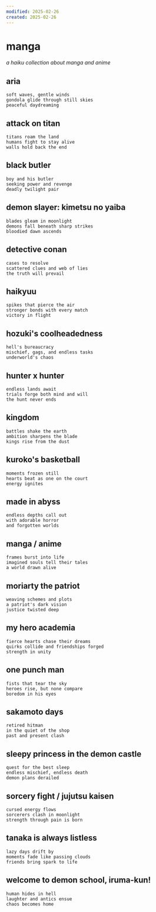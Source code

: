 ```yaml
---
modified: 2025-02-26
created: 2025-02-26
---
```

# manga

_a haiku collection about manga and anime_

## aria

```
soft waves, gentle winds
gondola glide through still skies
peaceful daydreaming
```

## attack on titan

```
titans roam the land
humans fight to stay alive
walls hold back the end
```

## black butler

```
boy and his butler
seeking power and revenge
deadly twilight pair
```

## demon slayer: kimetsu no yaiba

```
blades gleam in moonlight
demons fall beneath sharp strikes
bloodied dawn ascends
```

## detective conan

```
cases to resolve
scattered clues and web of lies
the truth will prevail
```

## haikyuu

```
spikes that pierce the air
stronger bonds with every match
victory in flight
```

## hozuki's coolheadedness

```
hell's bureaucracy
mischief, gags, and endless tasks
underworld's chaos
```

## hunter x hunter

```
endless lands await
trials forge both mind and will
the hunt never ends
```

## kingdom

```
battles shake the earth
ambition sharpens the blade
kings rise from the dust
```

## kuroko's basketball

```
moments frozen still
hearts beat as one on the court
energy ignites
```

## made in abyss

```
endless depths call out
with adorable horror
and forgotten worlds
```

## manga / anime

```
frames burst into life
imagined souls tell their tales
a world drawn alive
```

## moriarty the patriot

```
weaving schemes and plots
a patriot's dark vision
justice twisted deep
```

## my hero academia

```
fierce hearts chase their dreams
quirks collide and friendships forged
strength in unity
```

## one punch man

```
fists that tear the sky
heroes rise, but none compare
boredom in his eyes
```

## sakamoto days

```
retired hitman
in the quiet of the shop
past and present clash
```

## sleepy princess in the demon castle

```
quest for the best sleep
endless mischief, endless death
demon plans derailed
```

## sorcery fight / jujutsu kaisen

```
cursed energy flows
sorcerers clash in moonlight
strength through pain is born
```

## tanaka is always listless

```
lazy days drift by
moments fade like passing clouds
friends bring spark to life
```

## welcome to demon school, iruma-kun!

```
human hides in hell
laughter and antics ensue
chaos becomes home
```
